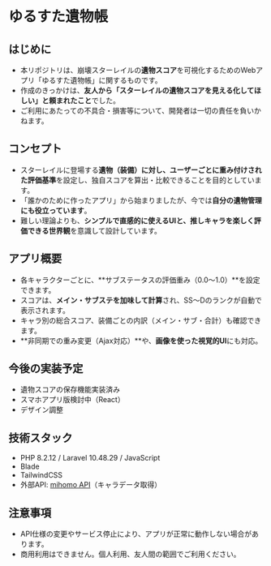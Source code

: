 # ゆるすた遺物帳

## はじめに

- 本リポジトリは、崩壊スターレイルの**遺物スコア**を可視化するためのWebアプリ「ゆるすた遺物帳」に関するものです。
- 作成のきっかけは、**友人から「スターレイルの遺物スコアを見える化してほしい」と頼まれたこと**でした。
- ご利用にあたっての不具合・損害等について、開発者は一切の責任を負いかねます。

## コンセプト

- スターレイルに登場する**遺物（装備）**に対し、ユーザーごとに**重み付けされた評価基準**を設定し、独自スコアを算出・比較できることを目的としています。
- 「誰かのために作ったアプリ」から始まりましたが、今では**自分の遺物管理にも役立っています**。
- 難しい理論よりも、**シンプルで直感的に使えるUIと、推しキャラを楽しく評価できる世界観**を意識して設計しています。

## アプリ概要

- 各キャラクターごとに、**サブステータスの評価重み（0.0〜1.0）**を設定できます。
- スコアは、**メイン・サブステを加味して計算**され、SS〜Dのランクが自動で表示されます。
- キャラ別の総合スコア、装備ごとの内訳（メイン・サブ・合計）も確認できます。
- **非同期での重み変更（Ajax対応）**や、**画像を使った視覚的UI**にも対応。

## 今後の実装予定
- 遺物スコアの保存機能実装済み
- スマホアプリ版検討中（React）
- デザイン調整

## 技術スタック

- PHP 8.2.12  / Laravel 10.48.29 / JavaScript
- Blade
- TailwindCSS
- 外部API: [mihomo API](https://api.mihomo.me/)（キャラデータ取得）

## 注意事項

- API仕様の変更やサービス停止により、アプリが正常に動作しない場合があります。
- 商用利用はできません。個人利用、友人間の範囲でご利用ください。
